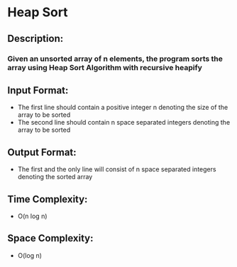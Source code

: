 # Heap Sort
## Description:
### Given an unsorted array of n elements, the program sorts the array using Heap Sort Algorithm with recursive heapify
## Input Format:
* The first line should contain a positive integer n denoting the size of the array to be sorted
* The second line should contain n space separated integers denoting the array to be sorted
## Output Format:
* The first and the only line will consist of n space separated integers denoting the sorted array
## Time Complexity:
* O(n log n)
## Space Complexity:
* O(log n)